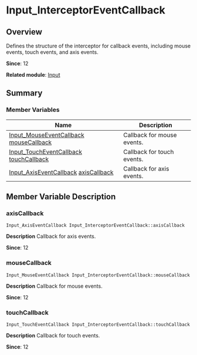 # Input_InterceptorEventCallback


## Overview

Defines the structure of the interceptor for callback events, including mouse events, touch events, and axis events.

**Since**: 12

**Related module**: [Input](input.md)


## Summary


### Member Variables

| Name| Description| 
| -------- | -------- |
| [Input_MouseEventCallback](input.md#input_mouseeventcallback) [mouseCallback](#mousecallback) | Callback for mouse events. | 
| [Input_TouchEventCallback](input.md#input_toucheventcallback) [touchCallback](#touchcallback) | Callback for touch events. | 
| [Input_AxisEventCallback](input.md#input_axiseventcallback) [axisCallback](#axiscallback) | Callback for axis events. | 


## Member Variable Description


### axisCallback

```
Input_AxisEventCallback Input_InterceptorEventCallback::axisCallback
```
**Description**
Callback for axis events.

**Since**: 12


### mouseCallback

```
Input_MouseEventCallback Input_InterceptorEventCallback::mouseCallback
```
**Description**
Callback for mouse events.

**Since**: 12


### touchCallback

```
Input_TouchEventCallback Input_InterceptorEventCallback::touchCallback
```
**Description**
Callback for touch events.

**Since**: 12
